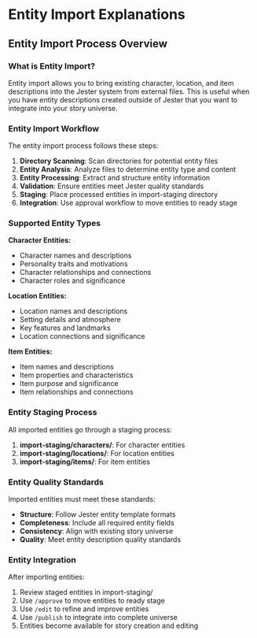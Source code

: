 # Entity Import Explanations

## Entity Import Process Overview

### What is Entity Import?
Entity import allows you to bring existing character, location, and item descriptions into the Jester system from external files. This is useful when you have entity descriptions created outside of Jester that you want to integrate into your story universe.

### Entity Import Workflow
The entity import process follows these steps:

1. **Directory Scanning**: Scan directories for potential entity files
2. **Entity Analysis**: Analyze files to determine entity type and content
3. **Entity Processing**: Extract and structure entity information
4. **Validation**: Ensure entities meet Jester quality standards
5. **Staging**: Place processed entities in import-staging directory
6. **Integration**: Use approval workflow to move entities to ready stage

### Supported Entity Types

**Character Entities:**
- Character names and descriptions
- Personality traits and motivations
- Character relationships and connections
- Character roles and significance

**Location Entities:**
- Location names and descriptions
- Setting details and atmosphere
- Key features and landmarks
- Location connections and significance

**Item Entities:**
- Item names and descriptions
- Item properties and characteristics
- Item purpose and significance
- Item relationships and connections

### Entity Staging Process
All imported entities go through a staging process:

1. **import-staging/characters/**: For character entities
2. **import-staging/locations/**: For location entities
3. **import-staging/items/**: For item entities

### Entity Quality Standards
Imported entities must meet these standards:

- **Structure**: Follow Jester entity template formats
- **Completeness**: Include all required entity fields
- **Consistency**: Align with existing story universe
- **Quality**: Meet entity description quality standards

### Entity Integration
After importing entities:

1. Review staged entities in import-staging/
2. Use `/approve` to move entities to ready stage
3. Use `/edit` to refine and improve entities
4. Use `/publish` to integrate into complete universe
5. Entities become available for story creation and editing
